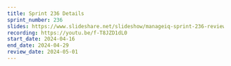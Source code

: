 ```yaml
---
title: Sprint 236 Details
sprint_number: 236
slides: https://www.slideshare.net/slideshow/manageiq-sprint-236-review-slide-deck/267701175
recording: https://youtu.be/f-T8JZD1dL0
start_date: 2024-04-16
end_date: 2024-04-29
review_date: 2024-05-01
---
```

